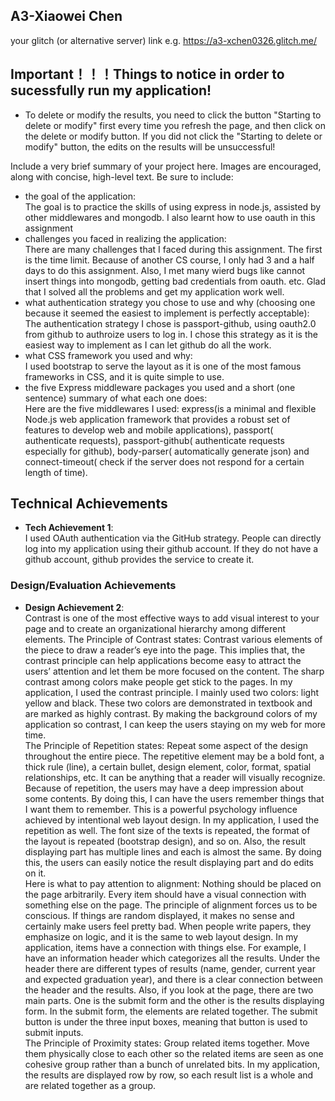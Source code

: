 
## A3-Xiaowei Chen

your glitch (or alternative server) link e.g. https://a3-xchen0326.glitch.me/

## Important！！！Things to notice in order to sucessfully run my application!
- To delete or modify the results, you need to click the button "Starting to delete or modify" first every time you refresh the page, and then click on the delete or modify button. If you did not click the "Starting to delete or modify" button, the edits on the results will be unsuccessful!

Include a very brief summary of your project here. Images are encouraged, along with concise, high-level text. Be sure to include:

- the goal of the application:   
The goal is to practice the skills of using express in node.js, assisted by other middlewares and mongodb. I also learnt how to use oauth in this assignment  
- challenges you faced in realizing the application:   
There are many challenges that I faced during this assignment. The first is the time limit. Because of another CS course, I only had 3 and a half days to do this assignment. Also, I met many wierd bugs like cannot insert things into mongodb, getting bad credentials from oauth. etc. Glad that I solved all the problems and get my application work well.  
- what authentication strategy you chose to use and why (choosing one because it seemed the easiest to implement is perfectly acceptable):   
The authentication strategy I chose is passport-github, using oauth2.0 from github to authroize users to log in. I chose this strategy as it is the easiest way to implement as I can let github do all the work.  
- what CSS framework you used and why:   
I used bootstrap to serve the layout as it is one of the most famous frameworks in CSS, and it is quite simple to use.  
- the five Express middleware packages you used and a short (one sentence) summary of what each one does:   
Here are the five middlewares I used: express(is a minimal and flexible Node.js web application framework that provides a robust set of features to develop web and mobile applications), passport( authenticate requests), passport-github( authenticate requests especially for github), body-parser( automatically generate json) and connect-timeout( check if the server does not respond for a certain length of time).  

## Technical Achievements
- **Tech Achievement 1**:   
I used OAuth authentication via the GitHub strategy. People can directly log into my application using their github account. If they do not have a github account, github provides the service to create it.

### Design/Evaluation Achievements
- **Design Achievement 2**:   
Contrast is one of the most effective ways to add visual interest to your page and to create an organizational hierarchy among different elements. The Principle of Contrast states: Contrast various elements of the piece to draw a reader’s eye into the page.  This implies that, the contrast principle can help applications become easy to attract the users’ attention and let them be more focused on the content. The sharp contrast among colors make people get stick to the pages. In my application, I used the contrast principle. I mainly used two colors: light yellow and black. These two colors are demonstrated in textbook and are marked as highly contrast. By making the background colors of my application so contrast, I can keep the users staying on my web for more time.  
The Principle of Repetition states: Repeat some aspect of the design throughout the entire piece. The repetitive element may be a bold font, a thick rule (line), a certain bullet, design element, color, format, spatial relationships, etc. It can be anything that a reader will visually recognize. Because of repetition, the users may have a deep impression about some contents. By doing this, I can have the users remember things that I want them to remember. This is a powerful psychology influence achieved by intentional web layout design. In my application, I used the repetition as well. The font size of the texts is repeated, the format of the layout is repeated (bootstrap design), and so on. Also, the result displaying part has multiple lines and each is almost the same. By doing this, the users can easily notice the result displaying part and do edits on it.  
Here is what to pay attention to alignment: Nothing should be placed on the page arbitrarily. Every item should have a visual connection with something else on the page. The principle of alignment forces us to be conscious. If things are random displayed, it makes no sense and certainly make users feel pretty bad. When people write papers, they emphasize on logic, and it is the same to web layout design. In my application, items have a connection with things else. For example, I have an information header which categorizes all the results. Under the header there are different types of results (name, gender, current year and expected graduation year), and there is a clear connection between the header and the results. Also, if you look at the page, there are two main parts. One is the submit form and the other is the results displaying form. In the submit form, the elements are related together. The submit button is under the three input boxes, meaning that button is used to submit inputs.  
The Principle of Proximity states: Group related items together. Move them physically close to each other so the related items are seen as one cohesive group rather than a bunch of unrelated bits. In my application, the results are displayed row by row, so each result list is a whole and are related together as a group.
